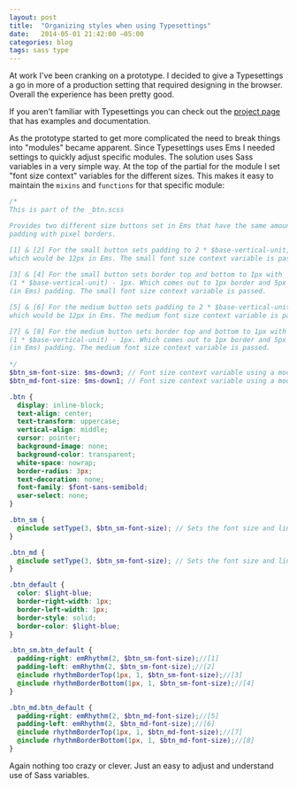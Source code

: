 ```yaml
---
layout: post
title:  "Organizing styles when using Typesettings"
date:   2014-05-01 21:42:00 −05:00
categories: blog
tags: sass type
---
```


At work I've been cranking on a prototype. I decided to give a Typesettings a go in more of a production setting that required designing in the browser. Overall the experience has been pretty good.

If you aren't familiar with Typesettings you can check out the [project page](http://typesettings.io) that has examples and documentation.

As the prototype started to get more complicated the need to break things into "modules" became apparent. Since Typesettings uses Ems I needed settings to quickly adjust specific modules. The solution uses Sass variables in a very simple way. At the top of the partial for the module I set "font size context" variables for the different sizes. This makes it easy to maintain the `mixins` and `functions` for that specific module:

```scss
/* 
This is part of the _btn.scss

Provides two different size buttons set in Ems that have the same amount of 
padding with pixel borders. 

[1] & [2] For the small button sets padding to 2 * $base-vertical-unit,
which would be 12px in Ems. The small font size context variable is passed.
   
[3] & [4] For the small button sets border top and bottom to 1px with 
(1 * $base-vertical-unit) - 1px. Which comes out to 1px border and 5px 
(in Ems) padding. The small font size context variable is passed.

[5] & [6] For the medium button sets padding to 2 * $base-vertical-unit,
which would be 12px in Ems. The medium font size context variable is passed.

[7] & [8] For the medium button sets border top and bottom to 1px with 
(1 * $base-vertical-unit) - 1px. Which comes out to 1px border and 5px 
(in Ems) padding. The medium font size context variable is passed.
     
*/
$btn_sm-font-size: $ms-down3; // Font size context variable using a modular scale value
$btn_md-font-size: $ms-down1; // Font size context variable using a modular scale value 

.btn {
  display: inline-block;
  text-align: center;
  text-transform: uppercase;
  vertical-align: middle;
  cursor: pointer;
  background-image: none;
  background-color: transparent;
  white-space: nowrap;
  border-radius: 3px;
  text-decoration: none;
  font-family: $font-sans-semibold;
  user-select: none;  
}

.btn_sm {
  @include setType(3, $btn_sm-font-size); // Sets the font size and line height
}

.btn_md {
  @include setType(3, $btn_sm-font-size); // Sets the font size and line height
}

.btn_default {
  color: $light-blue;
  border-right-width: 1px;
  border-left-width: 1px;
  border-style: solid;
  border-color: $light-blue;
}

.btn_sm.btn_default {
  padding-right: emRhythm(2, $btn_sm-font-size);//[1]
  padding-left: emRhythm(2, $btn_sm-font-size);//[2]
  @include rhythmBorderTop(1px, 1, $btn_sm-font-size);//[3]
  @include rhythmBorderBottom(1px, 1, $btn_sm-font-size);//[4]
}

.btn_md.btn_default {
  padding-right: emRhythm(2, $btn_md-font-size);//[5]
  padding-left: emRhythm(2, $btn_md-font-size);//[6]
  @include rhythmBorderTop(1px, 1, $btn_md-font-size);//[7]
  @include rhythmBorderBottom(1px, 1, $btn_md-font-size);//[8]
}

```

Again nothing too crazy or clever. Just an easy to adjust and understand use of Sass variables.